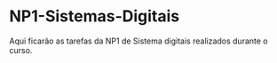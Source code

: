 # NP1-Sistemas-Digitais
Aqui ficarão as tarefas da NP1 de Sistema digitais realizados durante o curso.
